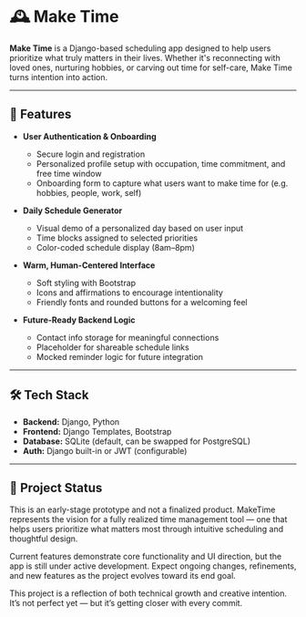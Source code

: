 # 🕰️ Make Time

**Make Time** is a Django-based scheduling app designed to help users prioritize what truly matters in their lives. Whether it's reconnecting with loved ones, nurturing hobbies, or carving out time for self-care, Make Time turns intention into action.

---

## 🌟 Features

- **User Authentication & Onboarding**
  - Secure login and registration
  - Personalized profile setup with occupation, time commitment, and free time window
  - Onboarding form to capture what users want to make time for (e.g. hobbies, people, work, self)

- **Daily Schedule Generator**
  - Visual demo of a personalized day based on user input
  - Time blocks assigned to selected priorities
  - Color-coded schedule display (8am–8pm)

- **Warm, Human-Centered Interface**
  - Soft styling with Bootstrap
  - Icons and affirmations to encourage intentionality
  - Friendly fonts and rounded buttons for a welcoming feel

- **Future-Ready Backend Logic**
  - Contact info storage for meaningful connections
  - Placeholder for shareable schedule links
  - Mocked reminder logic for future integration

---

## 🛠️ Tech Stack

- **Backend:** Django, Python
- **Frontend:** Django Templates, Bootstrap
- **Database:** SQLite (default, can be swapped for PostgreSQL)
- **Auth:** Django built-in or JWT (configurable)

---

## 🚧 Project Status

This is an early-stage prototype and not a finalized product.
MakeTime represents the vision for a fully realized time management tool — one that helps users prioritize what matters most through intuitive scheduling and thoughtful design.

Current features demonstrate core functionality and UI direction, but the app is still under active development.
Expect ongoing changes, refinements, and new features as the project evolves toward its end goal.

This project is a reflection of both technical growth and creative intention.
It’s not perfect yet — but it’s getting closer with every commit.